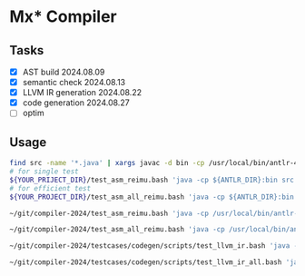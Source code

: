 # Mx* Compiler

## Tasks

- [x] AST build 2024.08.09
- [x] semantic check 2024.08.13
- [x] LLVM IR generation 2024.08.22
- [x] code generation 2024.08.27
- [ ] optim

## Usage

```bash
find src -name '*.java' | xargs javac -d bin -cp /usr/local/bin/antlr-4.13.2-complete.jar
# for single test
${YOUR_PRIJECT_DIR}/test_asm_reimu.bash 'java -cp ${ANTLR_DIR}:bin src.Main -S' ${TESTCASE} ${BUILTIN}
# for efficient test
${YOUR_PROJECT_DIR}/test_asm_all_reimu.bash 'java -cp ${ANTLR_DIR}:bin src.Main -S' ${TESTCASE_DIR} ${BUILTIN}
```

```bash
~/git/compiler-2024/test_asm_reimu.bash 'java -cp /usr/local/bin/antlr-4.13.2-complete.jar:bin src.Main -S' testcases/codegen/easy/e2.mx src/builtin/builtin.s
```

```bash
~/git/compiler-2024/test_asm_all_reimu.bash 'java -cp /usr/local/bin/antlr-4.13.2-complete.jar:bin src.Main -S' testcases/codegen src/builtin/builtin.s
```

```bash
~/git/compiler-2024/testcases/codegen/scripts/test_llvm_ir.bash 'java -cp /usr/local/bin/antlr-4.13.2-complete.jar:bin src.Main -S' testcases/codegen/test/t25.mx src/builtin/builtin.ll

~/git/compiler-2024/testcases/codegen/scripts/test_llvm_ir_all.bash 'java -cp /usr/local/bin/antlr-4.13.2-complete.jar:bin src.Main -S' testcases/codegen src/builtin/builtin.ll
```